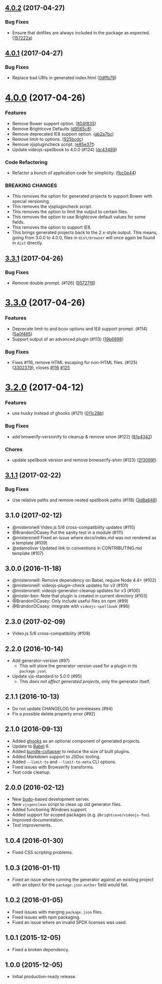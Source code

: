 <a name="4.0.2"></a>
## [4.0.2](https://github.com/videojs/generator-videojs-plugin/compare/v4.0.1...v4.0.2) (2017-04-27)

### Bug Fixes

* Ensure that dotfiles are always included in the package as expected. ([157222a](https://github.com/videojs/generator-videojs-plugin/commit/157222a))

<a name="4.0.1"></a>
## [4.0.1](https://github.com/videojs/generator-videojs-plugin/compare/v4.0.0...v4.0.1) (2017-04-27)

### Bug Fixes

* Replace bad URIs in generated index.html ([0dffb79](https://github.com/videojs/generator-videojs-plugin/commit/0dffb79))

<a name="4.0.0"></a>
# [4.0.0](https://github.com/videojs/generator-videojs-plugin/compare/v3.3.1...v4.0.0) (2017-04-26)

### Features

* Remove Bower support option. ([804f835](https://github.com/videojs/generator-videojs-plugin/commit/804f835))
* Remove Brightcove Defaults ([d9565c8](https://github.com/videojs/generator-videojs-plugin/commit/d9565c8))
* Remove deprecated IE8 support option. ([ab2a7bc](https://github.com/videojs/generator-videojs-plugin/commit/ab2a7bc))
* Remove limit-to options. ([925bcdc](https://github.com/videojs/generator-videojs-plugin/commit/925bcdc))
* Remove vjsplugincheck script. ([e85e37f](https://github.com/videojs/generator-videojs-plugin/commit/e85e37f))
* Update videojs-spellbook to 4.0.0 (#124) ([dc43489](https://github.com/videojs/generator-videojs-plugin/commit/dc43489))

### Code Refactoring

* Refactor a bunch of application code for simplicity. ([fbc0e44](https://github.com/videojs/generator-videojs-plugin/commit/fbc0e44))


### BREAKING CHANGES

* This removes the option for generated projects to support Bower with special versioning.
* This removes the vjsplugincheck script.
* This removes the option to limit the output to certain files.
* This removes the option to use Brightcove default values for some fields.
* This removes the option to support IE8.
* This brings generated projects back to the 2.x-style output. This means, going from 3.0.0 to 4.0.0, files in `dist/browser` will once again be found in `dist` directly.

<a name="3.3.1"></a>
## [3.3.1](https://github.com/videojs/generator-videojs-plugin/compare/v3.3.0...v3.3.1) (2017-04-26)

### Bug Fixes

* Remove double prompt. (#126) ([95727f8](https://github.com/videojs/generator-videojs-plugin/commit/95727f8))

<a name="3.3.0"></a>
# [3.3.0](https://github.com/videojs/generator-videojs-plugin/compare/v3.2.0...v3.3.0) (2017-04-26)

### Features

* Deprecate limit-to and bcov options and IE8 support prompt. (#114) ([5a0f465](https://github.com/videojs/generator-videojs-plugin/commit/5a0f465))
* Support output of an advanced plugin (#113) ([19b6898](https://github.com/videojs/generator-videojs-plugin/commit/19b6898))

### Bug Fixes

* Fixes #116, remove HTML escaping for non-HTML files. (#125) ([3302379](https://github.com/videojs/generator-videojs-plugin/commit/3302379)), closes [#116](https://github.com/videojs/generator-videojs-plugin/issues/116) [#125](https://github.com/videojs/generator-videojs-plugin/issues/125)

<a name="3.2.0"></a>
# [3.2.0](https://github.com/videojs/generator-videojs-plugin/compare/v3.1.1...v3.2.0) (2017-04-12)

### Features

* use husky instead of ghooks (#121) ([011c28b](https://github.com/videojs/generator-videojs-plugin/commit/011c28b))

### Bug Fixes

* add browerify-versionify to cleanup & remove sinon (#122) ([81e4342](https://github.com/videojs/generator-videojs-plugin/commit/81e4342))

### Chores

* update spellbook version and remove browserify-shim (#123) ([2f3099f](https://github.com/videojs/generator-videojs-plugin/commit/2f3099f))

<a name="3.1.1"></a>
## [3.1.1](https://github.com/videojs/generator-videojs-plugin/compare/v3.1.0...v3.1.1) (2017-02-22)

### Bug Fixes

* Use relative paths and remove nested spellbook paths (#118) ([3d8a648](https://github.com/videojs/generator-videojs-plugin/commit/3d8a648))

## 3.1.0 (2017-02-12)
* @misteroneill Video.js 5/6 cross-compatibility updates (#110)
* @BrandonOCasey Put the sanity test in a module (#111)
* @misteroneill Fixed an issue where docs/index.md was not rendered as a template (#109)
* @adamoliver Updated link to conventions in CONTRIBUTING.md template (#107)

## 3.0.0 (2016-11-18)
* @misteroneill: Remove dependency on Babel, require Node 4.4+ (#102)
* @misteroneill: videojs-plugin-check updates for v3 (#101)
* @misteroneill: videojs-generator-cleanup updates for v3 (#100)
* @mister-ben: Note that plugin is created in current directory (#103)
* @BrandonOCasey: Only include useful files on npm (#99)
* @BrandonOCasey: Integrate with `videojs-spellbook` (#96)

## 2.3.0 (2017-02-09)
* Video.js 5/6 cross-compatibility (#108)

## 2.2.0 (2016-10-14)
* Add generator-version (#97)
  * This will store the generator version used for a plugin in its `package.json`.
* Update vjs-standard to 5.0.0 (#95)
  * This _does not affect generated projects_, only the generator itself.

## 2.1.1 (2016-10-13)
* Do not update CHANGELOG for prereleases (#94)
* Fix a possible delete property error (#92)

## 2.1.0 (2016-09-13)
* Added [ghooks](https://www.npmjs.com/package/ghooks) as an optional component of generated projects.
* Update to [Babel](https://www.npmjs.com/package/babel) 6.
* Added [bundle-collapser](https://www.npmjs.com/package/bundle-collapser) to reduce the size of built plugins.
* Added Markdown support to JSDoc tooling.
* Added `--limit-to` and `--limit-to-meta` CLI options.
* Fixed issues with Browserify transforms.
* Test code cleanup.

## 2.0.0 (2016-02-12)
* New [budo](https://www.npmjs.com/package/budo)-based development server.
* New `vjsgenclean` script to clean up old generator files.
* Added functioning Windows support.
* Added support for scoped packages (e.g. `@brightcove/videojs-foo`).
* Improved documentation.
* Test improvements.

## 1.0.4 (2016-01-30)
* Fixed CSS scripting problems.

## 1.0.3 (2016-01-11)
* Fixed an issue where running the generator against an existing project with an object for the `package.json` `author` field would fail.

## 1.0.2 (2016-01-05)
* Fixed issues with merging `package.json` files.
* Fixed issues with npm packaging.
* Fixed an issue where an invalid SPDX licenses was used.

## 1.0.1 (2015-12-05)
* Fixed a broken dependency.

## 1.0.0 (2015-12-05)
* Initial production-ready release.
